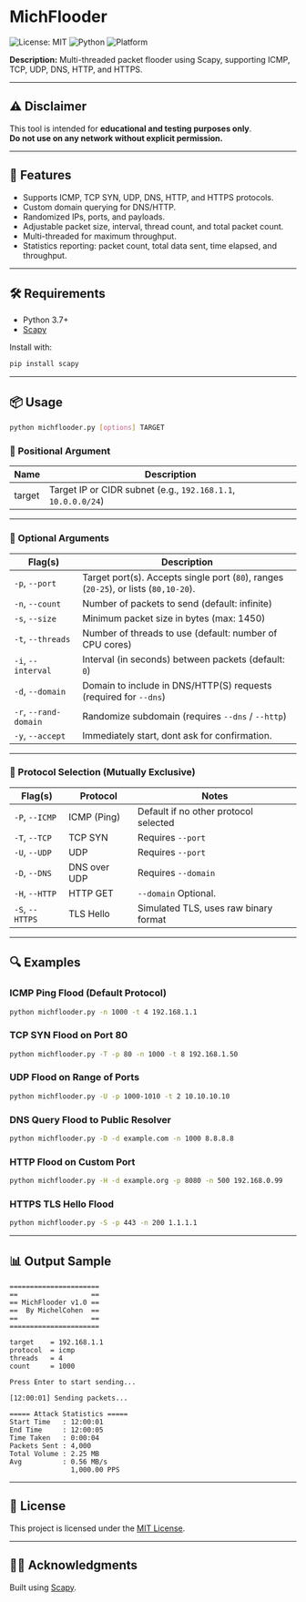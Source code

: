 # MichFlooder

![License: MIT](https://img.shields.io/badge/License-MIT-blue.svg)
![Python](https://img.shields.io/badge/Python-3.7%2B-blue.svg)
![Platform](https://img.shields.io/badge/Platform-linux%20%7C%20macOS%20%7C%20windows-lightgrey)

**Description:** Multi-threaded packet flooder using Scapy, supporting ICMP, TCP, UDP, DNS, HTTP, and HTTPS.

---

## ⚠️ Disclaimer

This tool is intended for **educational and testing purposes only**.  
**Do not use on any network without explicit permission.**

---

## 🚀 Features

- Supports ICMP, TCP SYN, UDP, DNS, HTTP, and HTTPS protocols.
- Custom domain querying for DNS/HTTP.
- Randomized IPs, ports, and payloads.
- Adjustable packet size, interval, thread count, and total packet count.
- Multi-threaded for maximum throughput.
- Statistics reporting: packet count, total data sent, time elapsed, and throughput.

---

## 🛠️ Requirements

- Python 3.7+
- [Scapy](https://scapy.net/)

Install with:

```bash
pip install scapy
````

---

## 📦 Usage

```bash
python michflooder.py [options] TARGET
```

### 🔹 Positional Argument

| Name   | Description                                                   |
| ------ | ------------------------------------------------------------- |
| target | Target IP or CIDR subnet (e.g., `192.168.1.1`, `10.0.0.0/24`) |

---

### 🔸 Optional Arguments

| Flag(s)               | Description                                                                           |
| --------------------- | ------------------------------------------------------------------------------------- |
| `-p`, `--port`        | Target port(s). Accepts single port (`80`), ranges (`20-25`), or lists (`80,10-20`).  |
| `-n`, `--count`       | Number of packets to send (default: infinite)                                         |
| `-s`, `--size`        | Minimum packet size in bytes (max: 1450)                                              |
| `-t`, `--threads`     | Number of threads to use (default: number of CPU cores)                               |
| `-i`, `--interval`    | Interval (in seconds) between packets (default: `0`)                                  |
| `-d`, `--domain`      | Domain to include in DNS/HTTP(S) requests (required for `--dns`)                      |
| `-r`, `--rand-domain` | Randomize subdomain (requires `--dns` / `--http`)                                     |
| `-y`, `--accept`      | Immediately start, dont ask for confirmation.                                         |

---

### 🔻 Protocol Selection (Mutually Exclusive)

| Flag(s)         | Protocol     | Notes                                 |
| --------------- | ------------ | ------------------------------------- |
| `-P`, `--ICMP`  | ICMP (Ping)  | Default if no other protocol selected |
| `-T`, `--TCP`   | TCP SYN      | Requires `--port`                     |
| `-U`, `--UDP`   | UDP          | Requires `--port`                     |
| `-D`, `--DNS`   | DNS over UDP | Requires `--domain`                   |
| `-H`, `--HTTP`  | HTTP GET     | `--domain` Optional.                  |
| `-S`, `--HTTPS` | TLS Hello    | Simulated TLS, uses raw binary format |

---

## 🔍 Examples

### ICMP Ping Flood (Default Protocol)

```bash
python michflooder.py -n 1000 -t 4 192.168.1.1
```

### TCP SYN Flood on Port 80

```bash
python michflooder.py -T -p 80 -n 1000 -t 8 192.168.1.50
```

### UDP Flood on Range of Ports

```bash
python michflooder.py -U -p 1000-1010 -t 2 10.10.10.10
```

### DNS Query Flood to Public Resolver

```bash
python michflooder.py -D -d example.com -n 1000 8.8.8.8
```

### HTTP Flood on Custom Port

```bash
python michflooder.py -H -d example.org -p 8080 -n 500 192.168.0.99
```

### HTTPS TLS Hello Flood

```bash
python michflooder.py -S -p 443 -n 200 1.1.1.1
```

---

## 📊 Output Sample

```
======================
==                  ==
== MichFlooder v1.0 ==
==  By MichelCohen  ==
==                  ==
======================

target    = 192.168.1.1
protocol  = icmp
threads   = 4
count     = 1000

Press Enter to start sending...

[12:00:01] Sending packets...

===== Attack Statistics =====
Start Time   : 12:00:01
End Time     : 12:00:05
Time Taken   : 0:00:04
Packets Sent : 4,000
Total Volume : 2.25 MB
Avg          : 0.56 MB/s
               1,000.00 PPS
```

---

## 📄 License

This project is licensed under the [MIT License](LICENSE).

---

## 🙋‍♂️ Acknowledgments

Built using [Scapy](https://scapy.net/).

